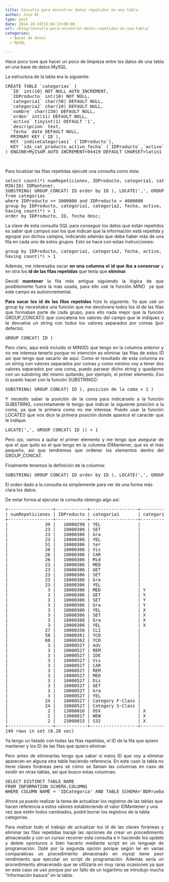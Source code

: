```yaml
---
title: Consulta para encontrar datos repetidos en una tabla
author: Jose OC
type: post
date: 2014-10-24T15:04:22+00:00
url: /blog/consulta-para-encontrar-datos-repetidos-en-una-tabla/
categories:
  - Bases de datos
  - MySQL

---
```

<p style="text-align: justify">
  Hace poco tuve que hacer un poco de limpieza entre los datos de una tabla en una base de datos MySQL.
</p>

<p style="text-align: justify">
  La estructura de la tabla era la siguiente:
</p>

<pre class="lang:mysql decode:true">CREATE TABLE `categorias` (
  `ID` int(10) NOT NULL AUTO_INCREMENT,
  `IDProducto` int(10) NOT NULL,
  `categoria1` char(50) DEFAULT NULL,
  `categoria2` char(10) DEFAULT NULL,
  `nombre` char(150) DEFAULT NULL,
  `orden` int(11) DEFAULT NULL,
  `activo` tinyint(1) DEFAULT '1',
  `descripcion` text,
  `fecha` date DEFAULT NULL,
  PRIMARY KEY (`ID`),
  KEY `indiceCategorias1` (`IDProducto`),
  KEY `idx_cat_producto_activo_fecha` (`IDProducto`,`activo`,`fecha`)
) ENGINE=MyISAM AUTO_INCREMENT=94419 DEFAULT CHARSET=latin1</pre>

&nbsp;

<p style="text-align: justify">
  Para localizar las filas repetidas ejecuté una consulta como ésta:
</p>

<pre class="lang:mysql decode:true">select count(*) numRepeticiones, IDProducto, categoria1, categoria2, fecha, activo, 
MIN(ID) IDMantener, 
SUBSTRING( GROUP_CONCAT( ID order by ID ), LOCATE(',', GROUP_CONCAT( ID order by ID ))+1 ) IDsEliminar 
from categorias 
where IDProducto &gt;= 3000000 and IDProducto &lt; 4000000 
group by IDProducto, categoria1, categoria2, fecha, activo, nombre, descripcion 
having count(*) &gt; 1 
order by IDProducto, ID, fecha desc;</pre>

<p style="text-align: justify">
  La clave de esta consulta SQL para conseguir los datos que están repetidos es saber qué campos son los que indican que la información está repetida y agrupar por dichos campos, indicando además que debe haber más de una fila en cada uno de estos grupos. Esto se hace con estas instrucciones:
</p>

<pre class="lang:mysql decode:true ">group by IDProducto, categoria1, categoria2, fecha, activo, nombre, descripcion 
having count(*) &gt; 1</pre>

<p style="text-align: justify">
  Además, me interesaba sacar <strong>en una columna el id que iba a conservar</strong> y en otra los <strong>id de las filas repetidas</strong> que tenía que <strong>eliminar</strong>.
</p>

<p style="text-align: justify">
  Decidí <strong>mantener</strong> la fila más antigua siguiendo la lógica de que posiblemente fuera la más usada, para ello usé la función <span class="lang:default decode:true  crayon-inline ">MIN()</span>  ya que este campo es autoincremental.
</p>

<p style="text-align: justify">
  <strong>Para sacar los id de las filas repetidas</strong> hize lo siguiente. Ya que usé un group by necesitaba una función que me devolviera todos los id de las filas que formaban parte de cada grupo, para ello nada mejor que la función GROUP_CONCAT() que concatena los valores del campo que le indiques y te devuelve un string con todos los valores separados por comas (por defecto).
</p>

<pre class="lang:mysql decode:true">GROUP_CONCAT( ID )</pre>

<p style="text-align: justify">
  Pero claro, aquí está incluido el MIN(ID) que tengo en la columna anterior y no me interesa tenerlo porque mi intención es eliminar las filas de estos ID así que tengo que sacarlo de aquí. Como el resultado de esta columna es un string con valores separados por comas y como mínimo voy a tener dos valores separados por una coma, puedo parsear dicho string y quedarme con un substring del mismo quitando, por ejemplo, el primer elemento. Eso lo puedo hacer con la función SUBSTRING():
</p>

<pre class="lang:mysql decode:true ">SUBSTRING( GROUP_CONCAT( ID ), posicion_de_la_coma + 1 )</pre>

<p style="text-align: justify">
  Y necesito saber la posición de la coma para indicárselo a la función SUBSTRING, concretamente le tengo que indicar la siguiente posición a la coma, ya que la primera coma no me interesa. Puedo usar la función LOCATE() que nos dice la primera posición donde aparece el caracter que le indique.
</p>

<pre class="lang:mysql decode:true">LOCATE(',', GROUP_CONCAT( ID )) + 1</pre>

<p style="text-align: justify">
  Pero ojo, vamos a quitar el primer elemento y me tengo que asegurar de que el que quito es el que tengo en la columna IDMantener, que es el más pequeño, así que tendremos que ordenar los elementos dentro del GROUP_CONCAT.
</p>

<p style="text-align: justify">
  Finalmente tenemos la definición de la columna:
</p>

<pre class="lang:mysql decode:true">SUBSTRING( GROUP_CONCAT( ID order by ID ), LOCATE(',', GROUP_CONCAT( ID order by ID ))+1 ) IDsEliminar</pre>

El orden dado a la consulta es simplemente para ver de una forma más clara los datos.

<p style="text-align: justify">
  De estar forma al ejecutar la consulta obtengo algo así:
</p>

<pre class="lang:mysql highlight:0 decode:true ">+-----------------+------------+------------------+------------+------------+--------+------------+------------------------------------------------------------------------------------------------------------------------------------------------------------------------------------------------------------------------------------------------------------------------------------------------------------+
| numRepeticiones | IDProducto | categoria1       | categoria2 | fecha      | activo | IDMantener | IDsEliminar                                                                                                                                                                                                                                                                                                |
+-----------------+------------+------------------+------------+------------+--------+------------+------------------------------------------------------------------------------------------------------------------------------------------------------------------------------------------------------------------------------------------------------------------------------------------------------------+
|              39 |   10000298 | YEL              |            | 2010-01-01 |      0 |        343 | 379,427,448,453,454,576,595,601,658,659,683,757,782,889,908,909,1045,1046,1047,1048,1074,1109,1110,1179,1275,1307,1329,1432,1487,1545,1546,1579,1629,1646,1650,1657,1745,1802                                                                                                                              |
|              23 |   10000306 | SET              |            | 2010-01-01 |      0 |        311 | 432,455,854,892,935,969,1027,1049,1164,1240,1294,1346,1373,1399,1446,1465,1557,1566,1664,1689,1718,1766                                                                                                                                                                                                    |
|              23 |   10000306 | Gra              |            | 2010-01-01 |      0 |        312 | 433,456,855,893,936,970,1028,1050,1165,1241,1295,1347,1374,1400,1447,1466,1558,1567,1665,1690,1719,1767                                                                                                                                                                                                    |
|              23 |   10000306 | YEL              |            | 2010-01-01 |      0 |        313 | 434,457,856,894,937,971,1029,1051,1166,1242,1296,1348,1375,1401,1448,1467,1559,1568,1666,1691,1720,1768                                                                                                                                                                                                    |
|              51 |   10000306 | ter              |            | 2010-01-01 |      0 |        314 | 316,435,437,458,481,483,616,618,636,638,857,859,895,897,938,940,972,974,1030,1032,1052,1054,1167,1169,1243,1245,1297,1299,1349,1351,1376,1378,1402,1404,1449,1451,1468,1470,1547,1549,1569,1571,1667,1669,1692,1694,1721,1723,1769,1771                                                                    |
|              26 |   10000306 | Vis              |            | 2010-01-01 |      0 |        315 | 436,459,482,617,637,858,896,939,973,1031,1053,1168,1244,1298,1350,1377,1403,1450,1469,1548,1570,1668,1693,1722,1770                                                                                                                                                                                        |
|              26 |   10000306 | CAR              |            | 2010-01-01 |      0 |        317 | 438,460,484,619,639,860,898,941,975,1033,1055,1170,1246,1300,1352,1379,1405,1452,1471,1550,1572,1670,1695,1724,1772                                                                                                                                                                                        |
|              26 |   10000306 | Mid              |            | 2010-01-01 |      0 |        318 | 439,461,485,620,640,861,899,942,976,1034,1056,1171,1247,1301,1353,1380,1406,1453,1472,1551,1573,1671,1696,1725,1773                                                                                                                                                                                        |
|              23 |   10000306 | MED              |            | 2010-01-01 |      0 |        319 | 440,486,862,900,943,977,1035,1057,1172,1248,1302,1354,1381,1407,1454,1473,1552,1574,1672,1697,1726,1774                                                                                                                                                                                                    |
|              23 |   10000306 | GET              |            | 2010-01-01 |      0 |        320 | 441,487,863,901,944,978,1036,1058,1173,1249,1303,1355,1382,1408,1455,1474,1553,1575,1673,1698,1727,1775                                                                                                                                                                                                    |
|              23 |   10000306 | SET              |            | 2010-01-01 |      0 |        321 | 442,488,864,902,945,979,1037,1059,1174,1250,1304,1356,1383,1409,1456,1475,1554,1576,1674,1699,1728,1776                                                                                                                                                                                                    |
|              23 |   10000306 | Gra              |            | 2010-01-01 |      0 |        322 | 443,489,865,903,946,980,1038,1060,1175,1251,1305,1357,1384,1410,1457,1476,1555,1577,1675,1700,1729,1777                                                                                                                                                                                                    |
|              23 |   10000306 | YEL              |            | 2010-01-01 |      0 |        323 | 444,490,866,904,947,981,1039,1061,1176,1252,1306,1358,1385,1411,1458,1477,1556,1578,1676,1701,1730,1778                                                                                                                                                                                                    |
|               3 |   10000306 | MED              | Y          | 2010-01-01 |      0 |        462 | 621,641                                                                                                                                                                                                                                                                                                    |
|               3 |   10000306 | GET              | Y          | 2010-01-01 |      0 |        463 | 622,642                                                                                                                                                                                                                                                                                                    |
|               3 |   10000306 | SET              | Y          | 2010-01-01 |      0 |        464 | 623,643                                                                                                                                                                                                                                                                                                    |
|               3 |   10000306 | Gra              | Y          | 2010-01-01 |      0 |        465 | 624,644                                                                                                                                                                                                                                                                                                    |
|               3 |   10000306 | YEL              | X          | 2010-01-01 |      0 |        466 | 625,645                                                                                                                                                                                                                                                                                                    |
|               3 |   10000306 | SET              | X          | 2010-01-01 |      0 |        478 | 613,633                                                                                                                                                                                                                                                                                                    |
|               3 |   10000306 | Gra              | X          | 2010-01-01 |      0 |        479 | 614,634                                                                                                                                                                                                                                                                                                    |
|               3 |   10000306 | YEL              | X          | 2010-01-01 |      0 |        480 | 615,635                                                                                                                                                                                                                                                                                                    |
|              27 |   10000356 | CLI              |            | 2010-01-01 |      1 |        248 | 385,416,451,577,668,712,763,775,818,819,888,921,1026,1079,1119,1142,1157,1328,1412,1459,1484,1539,1560,1660,1686,1785                                                                                                                                                                                      |
|              58 |   10000361 | YCD              |            | 2010-01-01 |      0 |        417 | 418,419,429,430,431,491,492,493,652,653,654,882,883,884,918,919,920,1020,1021,1022,1023,1024,1025,1116,1117,1118,1236,1237,1238,1239,1319,1320,1321,1460,1461,1462,1540,1541,1542,1563,1564,1565,1610,1611,1612,1643,1644,1645,1683,1684,1685,1782,1783,1784,1804,1805,1806                                |
|              68 |   10000362 | YCD              |            | 2010-01-01 |      0 |        372 | 373,374,423,424,425,494,495,496,538,539,540,541,578,579,580,626,627,628,665,666,667,849,850,851,885,886,887,915,916,917,950,951,952,953,954,955,1040,1041,1042,1158,1159,1160,1216,1217,1218,1219,1233,1234,1235,1322,1323,1324,1613,1614,1615,1677,1678,1679,1680,1681,1682,1779,1780,1781,1807,1808,1809 |
|               3 |   10000527 | Adv              |            | 2010-01-01 |      0 |        796 | 807,1749                                                                                                                                                                                                                                                                                                   |
|               3 |   10000527 | REM              |            | 2010-01-01 |      0 |        797 | 808,1750                                                                                                                                                                                                                                                                                                   |
|               3 |   10000527 | IDE              |            | 2010-01-01 |      0 |        798 | 809,1751                                                                                                                                                                                                                                                                                                   |
|               3 |   10000527 | Vis              |            | 2010-01-01 |      0 |        799 | 810,1752                                                                                                                                                                                                                                                                                                   |
|               3 |   10000527 | CAR              |            | 2010-01-01 |      0 |        800 | 811,1753                                                                                                                                                                                                                                                                                                   |
|               3 |   10000527 | REM              |            | 2010-01-01 |      0 |        801 | 812,1754                                                                                                                                                                                                                                                                                                   |
|               3 |   10000527 | MED              |            | 2010-01-01 |      0 |        802 | 813,1755                                                                                                                                                                                                                                                                                                   |
|               3 |   10000527 | Dis              |            | 2010-01-01 |      0 |        803 | 814,1756                                                                                                                                                                                                                                                                                                   |
|               3 |   10000527 | GET              |            | 2010-01-01 |      0 |        804 | 815,1757                                                                                                                                                                                                                                                                                                   |
|               3 |   10000527 | Gra              |            | 2010-01-01 |      0 |        805 | 816,1758                                                                                                                                                                                                                                                                                                   |
|               3 |   10000527 | YEL              |            | 2010-01-01 |      0 |        806 | 817,1759                                                                                                                                                                                                                                                                                                   |
|              24 |   10000527 | Category F-Class |            | 2010-01-01 |      0 |      70610 | 70647,70649,70651,70653,70663,70665,70667,70669,70671,70673,70675,70677,70679,70681,70683,70685,70969,70971,70984,70986,70988,70990,70992                                                                                                                                                                  |
|              24 |   10000527 | Category S-Class |            | 2010-01-01 |      0 |      70611 | 70648,70650,70652,70654,70664,70666,70668,70670,70672,70674,70676,70678,70680,70682,70684,70686,70970,70972,70985,70987,70989,70991,70993                                                                                                                                                                  |
|               2 |   13000016 | OSX              | X          | 2010-10-22 |      1 |      72881 | 74443                                                                                                                                                                                                                                                                                                      |
|               2 |   13000017 | WEW              | X          | 2010-10-22 |      1 |      74479 | 74487                                                                                                                                                                                                                                                                                                      |
|               2 |   23000015 | S32              | X          | 2012-12-18 |      0 |      74147 | 74153                                                                                                                                                                                                                                                                                                      |
+-----------------+------------+------------------+------------+------------+--------+------------+------------------------------------------------------------------------------------------------------------------------------------------------------------------------------------------------------------------------------------------------------------------------------------------------------------+
149 rows in set (0.20 sec)</pre>

Ya tengo un listado con todas las filas repetidas, el ID de la fila que quiero mantener y los ID de las filas que quiero eliminar.

<p style="text-align: justify">
  Pero antes de eliminarlas tengo que saber si estos ID que voy a eliminar aparecen en alguna otra tabla haciendo referencia. En este caso la tabla no tiene claves foráneas pero sé cómo se llaman las columnas en caso de existir en otras tablas, así que busco estas columnas:
</p>

<pre class="lang:mysql decode:true">SELECT DISTINCT TABLE_NAME  
FROM INFORMATION_SCHEMA.COLUMNS 
WHERE COLUMN_NAME = 'IDCategoria' AND TABLE_SCHEMA='BDPruebas';</pre>

Ahora ya puedo realizar la tarea de actualizar los registros de las tablas que hacen referencia a estos valores estableciendo el valor IDMantener y una vez que estén todos cambiados, podré borrar los registros de la tabla categorias.

<p style="text-align: justify">
  Para realizar todo el trabajo de actualizar los id de las claves foráneas y eliminar las filas repetidas barajé las opciones de crear un procedimiento almacenado y con un cursor recorrer esta consulta e ir haciendo los update y delete oportunos o bien hacerlo mediante script en un lenguaje de programación. Opté por la segunda opción porque según leí en varias comparativas un procedimiento almacenado en mysql tiene peor rendimiento que ejecutar un script de programación. Además sería un procedimiento almacenado que se utilizaría en muy raras ocasiones ya que en este caso se usó porque por un fallo de un logaritmo se introdujo mucha &#8220;información basura&#8221; en la tabla.
</p>